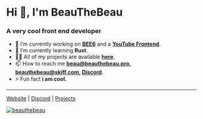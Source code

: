 # Hi 👋, I'm BeauTheBeau
### A very cool front end developer


- 🔭 I’m currently working on [**BEE6**](https://github.com/BeauTheBeau/bee6) and a [**YouTube Frontend**](https://github.com/BeauTheBeau/yt-frontend).
- 🌱 I’m currently learning **Rust**.
- 👨‍💻 All of my projects are available [**here**][repository_view_link].
- 📫 How to reach me **[beau@beauthebeau.pro](mailto:beau@beauthebeau.pro), [beauthebeau@skiff.com](mailto:beauthebeau@skiff.com), [Discord](https://discord.com/users/729567972070391848)**.
- ⚡ Fun fact **i am cool.**

---

[Website][website_link] | [Discord][discord_link] | [Projects][repository_view_link]

<p align="left"> <a href="https://github.com/ryo-ma/github-profile-trophy"><img src="https://github-profile-trophy.vercel.app/?username=beauthebeau&theme=gruvbox" alt="beauthebeau" /></a> </p>


[//]: # ( Variables )

[//]: # ( Links )
[website_link]: https://beauthebeau.github.io/
[discord_link]: https://discord.com/users/729567972070391848
[repository_view_link]: https://github.com/BeauTheBeau?tab=repositories

